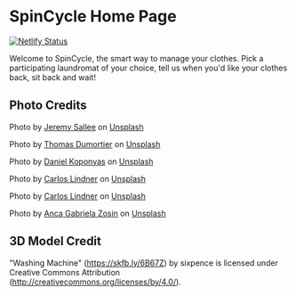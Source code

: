 # SpinCycle Home Page

[![Netlify Status](https://api.netlify.com/api/v1/badges/3e0fccf2-f0c8-4366-9ac1-43e85177810b/deploy-status)](https://app.netlify.com/sites/spin-cycle-test-page/deploys)

Welcome to SpinCycle, the smart way to manage your clothes. Pick a participating laundromat of your choice, tell us when you'd like your clothes back, sit back and wait!

## Photo Credits 

Photo by <a href="https://unsplash.com/ja/@jeremysallee?utm_source=unsplash&utm_medium=referral&utm_content=creditCopyText">Jeremy Sallee</a> on <a href="https://unsplash.com/photos/lgrM1t4rxWQ?utm_source=unsplash&utm_medium=referral&utm_content=creditCopyText">Unsplash</a>

Photo by <a href="https://unsplash.com/@mimoto_photo?utm_source=unsplash&utm_medium=referral&utm_content=creditCopyText">Thomas Dumortier</a> on <a href="https://unsplash.com/photos/Rdh4UcM6Y7E?utm_source=unsplash&utm_medium=referral&utm_content=creditCopyText">Unsplash</a>

Photo by <a href="https://unsplash.com/@kopidanny?utm_source=unsplash&utm_medium=referral&utm_content=creditCopyText">Daniel Koponyas</a> on <a href="https://unsplash.com/photos/RMyaPlb_-fA?utm_source=unsplash&utm_medium=referral&utm_content=creditCopyText">Unsplash</a>

Photo by <a href="https://unsplash.com/@realbench?utm_source=unsplash&utm_medium=referral&utm_content=creditCopyText">Carlos Lindner</a> on <a href="https://unsplash.com/photos/LRvIzgFu438?utm_source=unsplash&utm_medium=referral&utm_content=creditCopyText">Unsplash</a>

Photo by <a href="https://unsplash.com/@realbench?utm_source=unsplash&utm_medium=referral&utm_content=creditCopyText">Carlos Lindner</a> on <a href="https://unsplash.com/photos/t48rm7Uvufw?utm_source=unsplash&utm_medium=referral&utm_content=creditCopyText">Unsplash</a>

Photo by <a href="https://unsplash.com/@agzed?utm_source=unsplash&utm_medium=referral&utm_content=creditCopyText">Anca Gabriela Zosin</a> on <a href="https://unsplash.com/photos/ZFEpdjFbqAQ?utm_source=unsplash&utm_medium=referral&utm_content=creditCopyText">Unsplash</a>

## 3D Model Credit

"Washing Machine" (https://skfb.ly/6B67Z) by sixpence is licensed under Creative Commons Attribution (http://creativecommons.org/licenses/by/4.0/).
